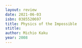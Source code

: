 ```yaml
---
layout: review
date: 2021-06-03
isbn: 0385520697
title: Physics of the Impossible
stitle: 
author: Michio Kaku
year: 2008
---
```

